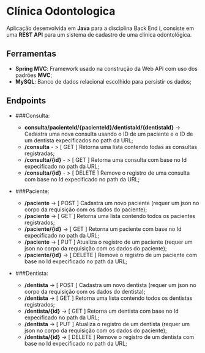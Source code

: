 # Clínica Odontologica

Aplicação desenvolvida em **Java** para a disciplina Back End i, consiste em uma **REST API** para um sistema de cadastro de uma clinica odontológica.

## Ferramentas
- **Spring MVC**: Framework usado na construção da Web API com uso dos padrões **MVC**;
- **MySQL**: Banco de dados relacional escolhido para persistir os dados;
## Endpoints
- ###Consulta:
  - **consulta/pacienteId/{pacienteId}/dentistaId/{dentistaId}** -> Cadastra uma nova consulta usando o ID de um paciente e o ID de um dentista expecificados no path da URL;
  - **/consulta** - > \[ GET \] Retorna uma lista contendo  todas as consultas registradas;
  -  **/consulta/{id}** - > \[ GET \] Retorna uma consulta com base no Id expecificado no path da URL;
  -  **/consulta/{id}** - > \[ DELETE \] Remove o registro de uma consulta com base no Id expecificado no path da URL;

- ###Paciente:
  - **/paciente** -> \[ POST \] Cadastra um novo paciente (requer um json no corpo da requisição com os dados do paciente);
  - **/paciente** -> \[ GET \] Retorna uma lista contendo todos os pacientes registrados;
  - **/paciente/{id}** -> \[ GET \] Retorna um paciente com base no Id expecificado no path da URL;
  - **/paciente** -> \[ PUT \] Atualiza o registro de um paciente (requer um json no corpo da requisição com os dados do paciente);
  - **/paciente/{id}** -> \[ DELETE \] Remove o registro de um paciente com base no Id expecificado no path da URL;

- ###Dentista:
  - **/dentista** -> \[ POST \] Cadastra um novo dentista (requer um json no corpo da requisição com os dados do dentista);
  - **/dentista** -> \[ GET \] Retorna uma lista contendo todos os dentistas registrados;
  - **/dentista/{id}** -> \[ GET \] Retorna um dentista com base no Id expecificado no path da URL;
  - **/dentista** -> \[ PUT \] Atualiza o registro de um dentista (requer um json no corpo da requisição com os dados do paciente);
  - **/dentista/{id}** -> \[ DELETE \] Remove o registro de um dentista com base no Id expecificado no path da URL;